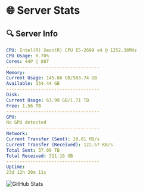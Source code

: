 # 🌐 Server Stats
## 🔍 Server Info
```yaml
CPU: Intel(R) Xeon(R) CPU E5-2699 v4 @ 1252.38MHz
CPU Usage: 0.70%
Cores: 44P | 88T
-----------------------------------
Memory:
Current Usage: 145.86 GB/503.74 GB
Available: 354.44 GB
-----------------------------------
Disk:
Current Usage: 63.99 GB/1.71 TB
Free: 1.56 TB
-----------------------------------
GPU:
No GPU detected
-----------------------------------
Network:
Current Transfer (Sent): 20.01 MB/s
Current Transfer (Received): 122.57 KB/s
Total Sent: 37.09 TB
Total Received: 321.16 GB
-----------------------------------
Uptime:
23d 12h 20m 11s
```
![GitHub Stats](https://img.shields.io/badge/Updated-2025-03-31_09:43:00-blue)